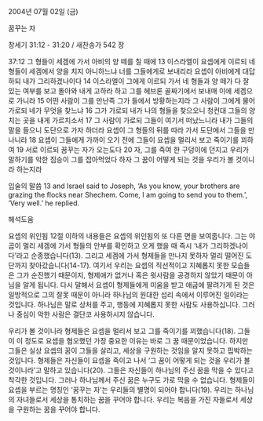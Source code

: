2004년 07월 02일 (금)

꿈꾸는 자



창세기 31:12 - 31:20 / 새찬송가 542 장


37:12 그 형들이 세겜에 가서 아비의 양 떼를 칠 때에 13 이스라엘이 요셉에게 이르되 네 형들이 세겜에서 양을 치지 아니하느냐 너를 그들에게로 보내리라 요셉이 아비에게 대답하되 내가 그리하겠나이다 14 이스라엘이 그에게 이르되 가서 네 형들과 양 떼가 다 잘 있는 여부를 보고 돌아와 내게 고하라 하고 그를 헤브론 골짜기에서 보내매 이에 세겜으로 가니라 15 어떤 사람이 그를 만난즉 그가 들에서 방황하는지라 그 사람이 그에게 물어 가로되 네가 무엇을 찾느냐 16 그가 가로되 내가 나의 형들을 찾으오니 청컨대 그들의 양치는 곳을 내게 가르치소서 17 그 사람이 가로되 그들이 여기서 떠났느니라 내가 그들의 말을 들으니 도단으로 가자 하더라 요셉이 그 형들의 뒤를 따라 가서 도단에서 그들을 만나니라 18 요셉이 그들에게 가까이 오기 전에 그들이 요셉을 멀리서 보고 죽이기를 꾀하여 19 서로 이르되 꿈꾸는 자가 오는도다 20 자, 그를 죽여 한 구덩이에 던지고 우리가 말하기를 악한 짐승이 그를 잡아먹었다 하자 그 꿈이 어떻게 되는 것을 우리가 볼 것이니라 하는지라 

입술의 말씀 
13 and Israel said to Joseph, ‘As you know, your brothers are grazing the flocks near Shechem. Come, I am going to send you to them.’, ‘Very well.’ he replied.

해석도움





요셉의 위인됨 
12절 이하의 내용들은 요셉의 위인됨의 또 다른 면을 보여줍니다. 그는 야곱이 멀리 세겜에 가서 형들의 안부를 확인하고 오게 했을 때 즉시 ‘내가 그리하겠나이다’라고 순종했습니다(13). 그리고 세겜에 가서 형제들을 만나지 못하자 멀리 떨어진 도단까지 찾아갔습니다(14-17). 여기서 우리는 요셉의 직선적이고 지혜롭지 못한 모습들은 그가 순진했기 때문이지, 형제애가 없거나 혹은 윗사람을 공경하지 않았기 때문이 아님을 알게 됩니다. 다시 말해서 요셉이 형제들에게 미움을 받고 애굽에 팔려가게 된 것은 일방적으로 그의 잘못 때문이 아니라 하나님의 원대한 섭리 속에서 이루어진 일이라는 것입니다. 하나님은 말로 상처를 주고, 행동에 지혜롭지 못한 사람도 사용하십니다. 그러나 중심이 악한 사람은 결단코 사용하시지 않습니다. 

우리가 볼 것이니라 
형제들은 요셉을 멀리서 보고 그를 죽이기를 꾀했습니다(18). 그들이 이 정도로 요셉을 혐오했던 가장 중요한 이유는 바로 그 꿈 때문이었습니다. 하지만 그들은 실상 요셉의 꿈이 그들을 살리고, 세상을 구원하는 것임을 알지 못하고 핍박하는 것입니다. 형제들은 자신들이 요셉을 죽이고 나서 ‘그 꿈이 어떻게 되는 것을 우리가 볼 것이니라’고 말하고 있습니다(20). 그들은 자신들이 하나님의 주신 꿈을 막을 수 있다고 착각한 것입니다. 그러나 하나님께서 주신 꿈은 누구도 가로 막을 수 없습니다. 형제들이 요셉을 부르는 명칭인 ‘꿈꾸는 자’는 우리들의 별명이 되어야 합니다(19). 우리는 하나님의 자녀들로서 세상을 통치하는 꿈을 꾸어야 합니다. 우리는 복음을 가진 자들로서 세상을 구원하는 꿈을 꾸어야 합니다.